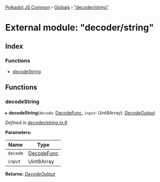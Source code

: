 [Polkadot JS Common](../README.md) › [Globals](../globals.md) › ["decoder/string"](_decoder_string_.md)

# External module: "decoder/string"

## Index

### Functions

* [decodeString](_decoder_string_.md#decodestring)

## Functions

###  decodeString

▸ **decodeString**(`decode`: [DecodeFunc](_decoder_types_.md#decodefunc), `input`: Uint8Array): *[DecodeOutput](../interfaces/_decoder_types_.decodeoutput.md)*

*Defined in [decoder/string.ts:9](https://github.com/polkadot-js/common/blob/cfdf629b/packages/util-rlp/src/decoder/string.ts#L9)*

**Parameters:**

Name | Type |
------ | ------ |
`decode` | [DecodeFunc](_decoder_types_.md#decodefunc) |
`input` | Uint8Array |

**Returns:** *[DecodeOutput](../interfaces/_decoder_types_.decodeoutput.md)*

